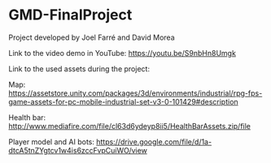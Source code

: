 # GMD-FinalProject
Project developed by Joel Farré and David Morea

Link to the video demo in YouTube: https://youtu.be/S9nbHn8Umgk

Link to the used assets during the project: 

  Map: https://assetstore.unity.com/packages/3d/environments/industrial/rpg-fps-game-assets-for-pc-mobile-industrial-set-v3-0-101429#description
  
  Health bar: http://www.mediafire.com/file/cl63d6ydeyp8ii5/HealthBarAssets.zip/file
  
  Player model and AI bots: https://drive.google.com/file/d/1a-dtcA5tnZYgtcv1w4is6zccFvpCuiWO/view
